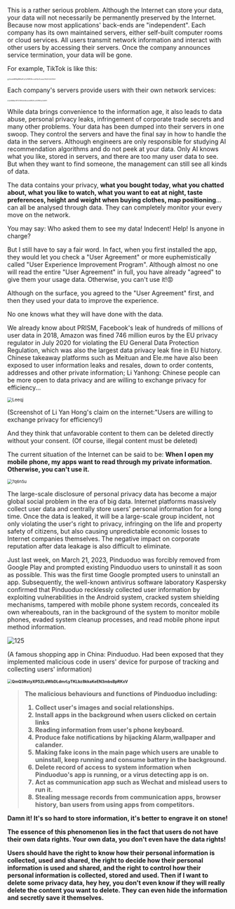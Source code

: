 This is a rather serious problem. Although the Internet can store your data, your data will not necessarily be permanently preserved by the Internet. Because now most applications' back-ends are "independent". Each company has its own maintained servers, either self-built computer rooms or cloud services. All users transmit network information and interact with other users by accessing their servers. Once the company announces service termination, your data will be gone.

For example, TikTok is like this:

<img src="assets/Whathappenedtomyprivacyontheinternet/QmdntMWgDMfqHCyCzZWfDDrcvwHQoCLempCAk3rCdh3CkH.png" alt="QmdntMWgDMfqHCyCzZWfDDrcvwHQoCLempCAk3rCdh3CkH" style="zoom:25%;" />

Each company's servers provide users with their own network services:

<img src="assets/Whathappenedtomyprivacyontheinternet/QmRbMqtLf8Y7eYWeUdmRxeswrmRRUHLnc5UPMTuaCnBnPH.png" alt="QmRbMqtLf8Y7eYWeUdmRxeswrmRRUHLnc5UPMTuaCnBnPH" style="zoom:21%;" />

While data brings convenience to the information age, it also leads to data abuse, personal privacy leaks, infringement of corporate trade secrets and many other problems. Your data has been dumped into their servers in one swoop. They control the servers and have the final say in how to handle the data in the servers. Although engineers are only responsible for studying AI recommendation algorithms and do not peek at your data. Only AI knows what you like, stored in servers, and there are too many user data to see. But when they want to find someone, the management can still see all kinds of data.

The data contains your privacy, **what you bought today, what you chatted about, what you like to watch, what you want to eat at night, taste preferences, height and weight when buying clothes, map positioning**... can all be analysed through data. They can completely monitor your every move on the network.

You may say: Who asked them to see my data! Indecent! Help! Is anyone in charge?

But I still have to say a fair word. In fact, when you first installed the app, they would let you check a "User Agreement" or more euphemistically called "User Experience Improvement Program". Although almost no one will read the entire "User Agreement" in full, you have already "agreed" to give them your usage data. Otherwise, you can't use it!😡

Although on the surface, you agreed to the "User Agreement" first, and then they used your data to improve the experience.

No one knows what they will have done with the data.

We already know about PRISM, Facebook's leak of hundreds of millions of user data in 2018, Amazon was fined 746 million euros by the EU privacy regulator in July 2020 for violating the EU General Data Protection Regulation, which was also the largest data privacy leak fine in EU history. Chinese takeaway platforms such as Meituan and Ele.me have also been exposed to user information leaks and resales, down to order contents, addresses and other private information; Li Yanhong: Chinese people can be more open to data privacy and are willing to exchange privacy for efficiency...

<img src="assets/Whathappenedtomyprivacyontheinternet/Leeqj.png" alt="Leeqj" style="zoom:70%;" />

(Screenshot of Li Yan Hong's claim on the internet:"Users are willing to exchange privacy for efficiency!)

And they think that unfavorable content to them can be deleted directly without your consent. (Of course, illegal content must be deleted)

The current situation of the Internet can be said to be: **When I open my mobile phone, my apps want to read through my private information. Otherwise, you can't use it.**

<img src="assets/Whathappenedtomyprivacyontheinternet/7q6n5u.jpg" alt="7q6n5u" style="zoom: 67%;" />

The large-scale disclosure of personal privacy data has become a major global social problem in the era of big data. Internet platforms massively collect user data and centrally store users' personal information for a long time. Once the data is leaked, it will be a large-scale group incident, not only violating the user's right to privacy, infringing on the life and property safety of citizens, but also causing unpredictable economic losses to Internet companies themselves. The negative impact on corporate reputation after data leakage is also difficult to eliminate.

Just last week, on March 21, 2023, Pinduoduo was forcibly removed from Google Play and prompted existing Pinduoduo users to uninstall it as soon as possible. This was the first time Google prompted users to uninstall an app. Subsequently, the well-known antivirus software laboratory Kaspersky confirmed that Pinduoduo recklessly collected user information by exploiting vulnerabilities in the Android system, cracked system shielding mechanisms, tampered with mobile phone system records, concealed its own whereabouts, ran in the background of the system to monitor mobile phones, evaded system cleanup processes, and read mobile phone input method information.

![125](assets/Whathappenedtomyprivacyontheinternet/125.png)

(A famous shopping app in China: Pinduoduo. Had been exposed that they implemented malicious code in users' device for purpose of tracking and collecting users' information)

<b>

<img src="assets/Whathappenedtomyprivacyontheinternet/QmQ3RstyXP52LdWbDLdmrLyTKLbz8kkaKeEN3mbsBpRKxV.png" alt="QmQ3RstyXP52LdWbDLdmrLyTKLbz8kkaKeEN3mbsBpRKxV" style="zoom:63%;" />

> The malicious behaviours and functions of Pinduoduo including:
>
> 1. Collect user's images and social relationships.
> 2. Install apps in the background when users clicked on certain links
> 3. Reading information from user's phone keyboard.  
> 4. Produce fake notifications by hijacking Alarm,wallpaper and calander.
> 5. Making fake icons in the main page which users are unable to uninstall, keep running and consume battery in the background.
> 6. Delete record of access to system information when Pinduoduo's app is running, or a virus detecting app is on.
> 7.  Act as communication app such as Wechat and mislead users to run it.
> 8.  Stealing message records from communication apps, browser history, ban users from using apps from competitors. 



Damn it! It's so hard to store information, it's better to engrave it on stone!

The essence of this phenomenon lies in the fact that users do not have their own data rights. Your own data, you don't even have the data rights!

Users should have the right to know how their personal information is collected, used and shared, the right to decide how their personal information is used and shared, and the right to control how their personal information is collected, stored and used. Then if I want to delete some privacy data, hey hey, you don't even know if they will really delete the content you want to delete. They can even hide the information and secretly save it themselves.